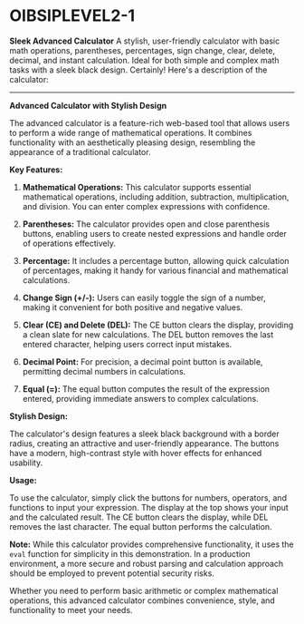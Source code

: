 # OIBSIPLEVEL2-1
**Sleek Advanced Calculator**  A stylish, user-friendly calculator with basic math operations, parentheses, percentages, sign change, clear, delete, decimal, and instant calculation. Ideal for both simple and complex math tasks with a sleek black design.
Certainly! Here's a description of the calculator:

---

**Advanced Calculator with Stylish Design**

The advanced calculator is a feature-rich web-based tool that allows users to perform a wide range of mathematical operations. It combines functionality with an aesthetically pleasing design, resembling the appearance of a traditional calculator.

**Key Features:**

1. **Mathematical Operations:** This calculator supports essential mathematical operations, including addition, subtraction, multiplication, and division. You can enter complex expressions with confidence.

2. **Parentheses:** The calculator provides open and close parenthesis buttons, enabling users to create nested expressions and handle order of operations effectively.

3. **Percentage:** It includes a percentage button, allowing quick calculation of percentages, making it handy for various financial and mathematical calculations.

4. **Change Sign (+/-):** Users can easily toggle the sign of a number, making it convenient for both positive and negative values.

5. **Clear (CE) and Delete (DEL):** The CE button clears the display, providing a clean slate for new calculations. The DEL button removes the last entered character, helping users correct input mistakes.

6. **Decimal Point:** For precision, a decimal point button is available, permitting decimal numbers in calculations.

7. **Equal (=):** The equal button computes the result of the expression entered, providing immediate answers to complex calculations.

**Stylish Design:**

The calculator's design features a sleek black background with a border radius, creating an attractive and user-friendly appearance. The buttons have a modern, high-contrast style with hover effects for enhanced usability.

**Usage:**

To use the calculator, simply click the buttons for numbers, operators, and functions to input your expression. The display at the top shows your input and the calculated result. The CE button clears the display, while DEL removes the last character. The equal button performs the calculation.

**Note:** While this calculator provides comprehensive functionality, it uses the `eval` function for simplicity in this demonstration. In a production environment, a more secure and robust parsing and calculation approach should be employed to prevent potential security risks.

Whether you need to perform basic arithmetic or complex mathematical operations, this advanced calculator combines convenience, style, and functionality to meet your needs.
